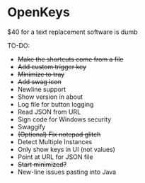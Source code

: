 # OpenKeys
$40 for a text replacement software is dumb

TO-DO:
- ~~Make the shortcuts come from a file~~
- ~~Add custom trigger key~~
- ~~Minimize to tray~~
- ~~Add swag icon~~
- Newline support
- Show version in about
- Log file for button logging
- Read JSON from URL
- Sign code for Windows security
- Swaggify
- ~~(Optional) Fix notepad glitch~~
- Detect Multiple Instances
- Only show keys in UI (not values)
- Point at URL for JSON file
- ~~Start minimized?~~
- New-line issues pasting into Java